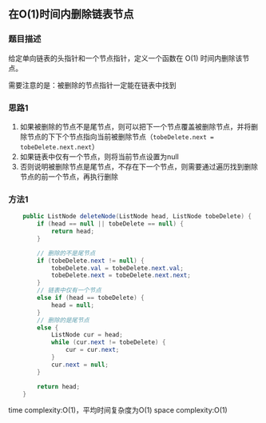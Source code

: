 ## 在O(1)时间内删除链表节点

### 题目描述

给定单向链表的头指针和一个节点指针，定义一个函数在 O(1) 时间内删除该节点。

需要注意的是：被删除的节点指针一定能在链表中找到


### 思路1

1. 如果被删除的节点不是尾节点，则可以把下一个节点覆盖被删除节点，并将删除节点的下下个节点指向当前被删除节点（`tobeDelete.next = tobeDelete.next.next`）
2. 如果链表中仅有一个节点，则将当前节点设置为null
3. 否则说明被删除节点是尾节点，不存在下一个节点，则需要通过遍历找到删除节点的前一个节点，再执行删除


### 方法1

```java
    public ListNode deleteNode(ListNode head, ListNode tobeDelete) {
        if (head == null || tobeDelete == null) {
            return head;
        }

        // 删除的不是尾节点
        if (tobeDelete.next != null) {
            tobeDelete.val = tobeDelete.next.val;
            tobeDelete.next = tobeDelete.next.next;
        }
        // 链表中仅有一个节点
        else if (head == tobeDelete) {
            head = null;
        }
        // 删除的是尾节点
        else {
            ListNode cur = head;
            while (cur.next != tobeDelete) {
                cur = cur.next;
            }
            cur.next = null;
        }

        return head;
    }
```

time complexity:O(1)，平均时间复杂度为O(1)
space complexity:O(1)
